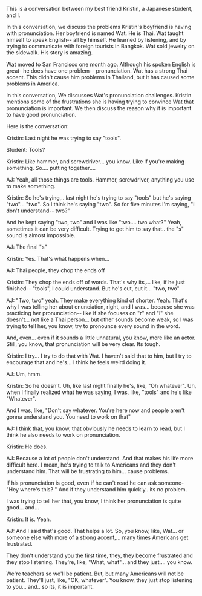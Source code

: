 This is a conversation between my best friend Kristin, a Japanese student, and I.

In this conversation, we discuss the problems Kristin's boyfriend is having with pronunciation. Her boyfriend is named Wat. He is Thai. Wat taught himself to speak English-- all by himself. He learned by listening, and by trying to communicate with foreign tourists in Bangkok. Wat sold jewelry on the sidewalk. His story is amazing.

Wat moved to San Francisco one month ago. Although his spoken English is great- he does have one problem-- pronunciation. Wat has a strong Thai accent. This didn't cause him problems in Thailand, but it has caused some problems in America.

In this conversation, We discusses Wat's pronunciation challenges. Kristin mentions some of the frustrations she is having trying to convince Wat that pronunciation is important. We then discuss the reason why it is important to have good pronunciation.

Here is the conversation:

Kristin: Last night he was trying to say "tools".

Student: Tools?

Kristin: Like hammer, and screwdriver... you know. Like if you're making something. So.... putting together....

AJ: Yeah, all those things are tools. Hammer, screwdriver, anything you use to make something.

Kristin: So he's trying,.. last night he's trying to say "tools" but he's saying "two"... "two". So I think he's saying "two".
So for five minutes I'm saying, "I don't understand-- two?"

And he kept saying "two, two" and I was like "two.... two what?"
Yeah, sometimes it can be very difficult.
Trying to get him to say that.. the "s" sound is almost impossible.

AJ: The final "s"

Kristin: Yes. That's what happens when...

AJ: Thai people, they chop the ends off

Kristin: They chop the ends off of words. That's why its,... like, if he just finished-- "tools", I could understand. But he's cut, cut it... "two, two"

AJ: "Two, two" yeah. They make everything kind of shorter. Yeah. That's why I was telling her about enunciation, right, and I was... because she was practicing her pronunciation-- like if she focuses on "r" and "l" she doesn't... not like a Thai person... but other sounds become weak, so I was trying to tell her, you know, try to pronounce every sound in the word.

And, even... even if it sounds a little unnatural, you know, more like an actor. Still, you know, that pronunciation will be very clear. Its tough.

Kristin: I try... I try to do that with Wat. I haven't said that to him, but I try to encourage that and he's... I think he feels weird doing it.

AJ: Um, hmm.

Kristin: So he doesn't. Uh, like last night finally he's, like, "Oh whatever".
Uh, when I finally realized what he was saying, I was, like, "tools" and he's like "Whatever".

And I was, like, "Don't say whatever. You're here now and people aren't gonna understand you. You need to work on that"

AJ: I think that, you know, that obviously he needs to learn to read, but I think he also needs to work on pronunciation.

Kristin: He does.

AJ: Because a lot of people don't understand. And that makes his life more difficult here. I mean, he's trying to talk to Americans and they don't understand him. That will be frustrating to him... cause problems.

If his pronunciation is good, even if he can't read he can ask someone- "Hey where's this? " And if they understand him quickly.. its no problem.

I was trying to tell her that, you know, I think her pronunciation is quite good... and...

Kristin: It is. Yeah.

AJ: And I said that's good. That helps a lot. So, you know, like, Wat... or someone else with more of a strong accent,... many times Americans get frustrated.

They don't understand you the first time, they, they become frustrated and they stop listening. They're, like, "What, what"... and they just.... you know.

We're teachers so we'll be patient. But, but many Americans will not be patient. They'll just, like, "OK, whatever".
You know, they just stop listening to you... and.. so its, it is important.